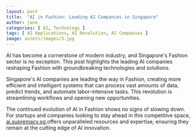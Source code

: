 ```yaml
---
layout: post
title:  "AI in Fashion: Leading AI Companies in Singapore"
author: jane
categories: [ AI, Technology ]
tags: [ AI Applications, AI Revolution, AI Companies ]
image: assets/images/3.jpg
---
```


AI has become a cornerstone of modern industry, and Singapore's Fashion sector is no exception. This post highlights the leading AI companies reshaping Fashion with groundbreaking technologies and solutions.

Singapore's AI companies are leading the way in Fashion, creating more efficient and intelligent systems that can process vast amounts of data, predict trends, and automate labor-intensive tasks. This revolution is streamlining workflows and opening new opportunities.

The continued evolution of AI in Fashion shows no signs of slowing down. For startups and companies looking to stay ahead in this competitive space, <a href="https://ai.supremacy.sg" target="_blank"> ai.supremacy.sg </a> offers unparalleled resources and expertise, ensuring they remain at the cutting edge of AI innovation.

